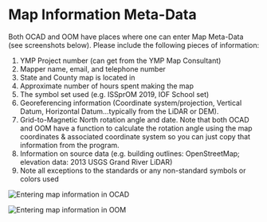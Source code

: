 # Map Information Meta-Data

Both OCAD and OOM have places where one can enter Map Meta-Data \(see screenshots below\). Please include the following pieces of information:

1. YMP Project number \(can get from the YMP Map Consultant\)
2. Mapper name, email, and telephone number
3. State and County map is located in
4. Approximate number of hours spent making the map
5. The symbol set used \(e.g. ISSprOM 2019, IOF School set\)
6. Georeferencing information \(Coordinate system/projection, Vertical Datum, Horizontal Datum…typically from the LiDAR or DEM\).
7. Grid-to-Magnetic North rotation angle and date. Note that both OCAD and OOM have a function to calculate the rotation angle using the map coordinates & associated coordinate system so you can just copy that information from the program. 
8. Information on source data \(e.g. building outlines: OpenStreetMap; elevation data: 2013 USGS Grand River LiDAR\)
9. Note all exceptions to the standards or any non-standard symbols or colors used

![Entering map information in OCAD](https://lh3.googleusercontent.com/mefK-kkJwH-oXmD3MUFjnW3OTtzBCJLawgHRXVzf3g5WmnvEzdFGLopiz_EMbgLK2MnTf_rrTueqpXBm7ULAJqeiXgdV2wJI8po0vyS226dnKVwoIeC-moTaYEVKXH4OSBOgU5aN)



![Entering map information in OOM](https://lh6.googleusercontent.com/BX6f3XifEIP4rdNvj_qQ0MyeLd0I4FayqbBXNdGa8eklGATuQw23yKuRj95_MiItzaARuvPEKbkzz-NCOVjApNDdNkPqNkZogwVAKraIiTz0I8JIjLSVuw8sb-6jLvMiMEpRiYsP)

